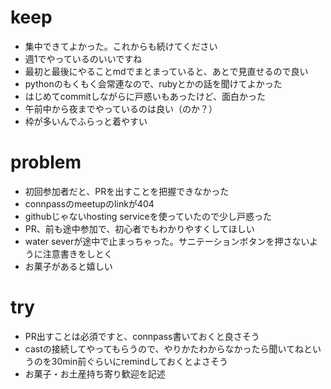 # keep
- 集中できてよかった。これからも続けてください
- 週1でやっているのいいですね
- 最初と最後にやることmdでまとまっていると、あとで見直せるので良い
- pythonのもくもく会常連なので、rubyとかの話を聞けてよかった
- はじめてcommitしながらに戸惑いもあったけど、面白かった
- 午前中から夜までやっているのは良い（のか？）
- 枠が多いんでふらっと着やすい

# problem
- 初回参加者だと、PRを出すことを把握できなかった
- connpassのmeetupのlinkが404
- githubじゃないhosting serviceを使っていたので少し戸惑った
- PR、前も途中参加で、初心者でもわかりやすくしてほしい
- water severが途中で止まっちゃった。サニテーションボタンを押さないように注意書きをしとく
- お菓子があると嬉しい

# try
- PR出すことは必須ですと、connpass書いておくと良さそう
- castの接続してやってもらうので、やりかたわからなかったら聞いてねというのを30min前ぐらいにremindしておくとよさそう
- お菓子・お土産持ち寄り歓迎を記述


